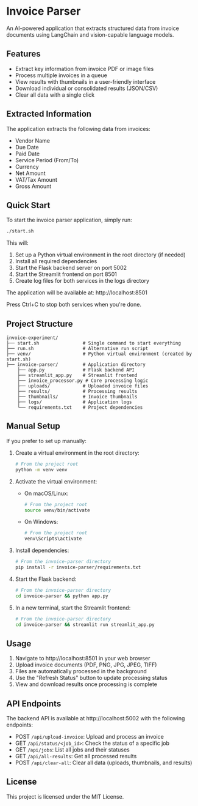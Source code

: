 # Invoice Parser

An AI-powered application that extracts structured data from invoice documents using LangChain and vision-capable language models.

## Features

- Extract key information from invoice PDF or image files
- Process multiple invoices in a queue
- View results with thumbnails in a user-friendly interface
- Download individual or consolidated results (JSON/CSV)
- Clear all data with a single click

## Extracted Information

The application extracts the following data from invoices:

- Vendor Name
- Due Date
- Paid Date
- Service Period (From/To)
- Currency
- Net Amount
- VAT/Tax Amount
- Gross Amount

## Quick Start

To start the invoice parser application, simply run:

```bash
./start.sh
```

This will:

1. Set up a Python virtual environment in the root directory (if needed)
2. Install all required dependencies
3. Start the Flask backend server on port 5002
4. Start the Streamlit frontend on port 8501
5. Create log files for both services in the logs directory

The application will be available at: http://localhost:8501

Press Ctrl+C to stop both services when you're done.

## Project Structure

```
invoice-experiment/
├── start.sh                # Single command to start everything
├── run.sh                  # Alternative run script
├── venv/                   # Python virtual environment (created by start.sh)
├── invoice-parser/         # Application directory
    ├── app.py              # Flask backend API
    ├── streamlit_app.py    # Streamlit frontend
    ├── invoice_processor.py # Core processing logic
    ├── uploads/            # Uploaded invoice files
    ├── results/            # Processing results
    ├── thumbnails/         # Invoice thumbnails
    ├── logs/               # Application logs
    └── requirements.txt    # Project dependencies
```

## Manual Setup

If you prefer to set up manually:

1. Create a virtual environment in the root directory:

   ```bash
   # From the project root
   python -m venv venv
   ```

2. Activate the virtual environment:

   - On macOS/Linux:
     ```bash
     # From the project root
     source venv/bin/activate
     ```
   - On Windows:
     ```bash
     # From the project root
     venv\Scripts\activate
     ```

3. Install dependencies:

   ```bash
   # From the invoice-parser directory
   pip install -r invoice-parser/requirements.txt
   ```

4. Start the Flask backend:

   ```bash
   # From the invoice-parser directory
   cd invoice-parser && python app.py
   ```

5. In a new terminal, start the Streamlit frontend:
   ```bash
   # From the invoice-parser directory
   cd invoice-parser && streamlit run streamlit_app.py
   ```

## Usage

1. Navigate to http://localhost:8501 in your web browser
2. Upload invoice documents (PDF, PNG, JPG, JPEG, TIFF)
3. Files are automatically processed in the background
4. Use the "Refresh Status" button to update processing status
5. View and download results once processing is complete

## API Endpoints

The backend API is available at http://localhost:5002 with the following endpoints:

- POST `/api/upload-invoice`: Upload and process an invoice
- GET `/api/status/<job_id>`: Check the status of a specific job
- GET `/api/jobs`: List all jobs and their statuses
- GET `/api/all-results`: Get all processed results
- POST `/api/clear-all`: Clear all data (uploads, thumbnails, and results)

## License

This project is licensed under the MIT License.
